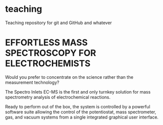 # teaching
Teaching repository for git and GitHub and whatever

# EFFORTLESS MASS SPECTROSCOPY FOR ELECTROCHEMISTS

Would you prefer to concentrate on the science rather than the measurement technology?

The Spectro Inlets EC-MS is the first and only turnkey solution for mass spectrometry analysis of electrochemical reactions.

Ready to perform out of the box, the system is controlled by a powerful software suite allowing the control of the  potentiostat, mass spectrometer, gas, and vacuum systems from a single integrated graphical user interface.
